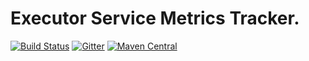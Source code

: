 # Executor Service Metrics Tracker.

[![Build Status](https://travis-ci.org/kamon-io/kamon-executors.svg?branch=master)](https://travis-ci.org/kamon-io/kamon-executors)
[![Gitter](https://badges.gitter.im/Join%20Chat.svg)](https://gitter.im/kamon-io/Kamon?utm_source=badge&utm_medium=badge&utm_campaign=pr-badge&utm_content=badge)
[![Maven Central](https://maven-badges.herokuapp.com/maven-central/io.kamon/kamon-executors_2.11/badge.svg)](https://maven-badges.herokuapp.com/maven-central/io.kamon/kamon-executors_2.11)

